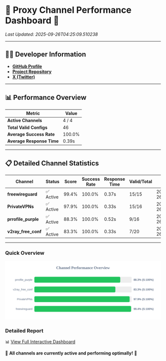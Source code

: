# 🌟 Proxy Channel Performance Dashboard 🌟

_Last Updated: 2025-09-26T04:25:09.510238_

---

## 👩‍💻 Developer Information

- **[GitHub Profile](https://github.com/4n0nymou3)**  
- **[Project Repository](https://github.com/4n0nymou3/multi-proxy-config-fetcher)**  
- **[X (Twitter)](https://x.com/4n0nymou3)**  

---

## 📊 Performance Overview

| Metric                | Value       |
|-----------------------|-------------|
| **Active Channels**   | 4 / 4       |
| **Total Valid Configs** | 46          |
| **Average Success Rate** | 100.0%      |
| **Average Response Time** | 0.39s       |

---

## 📋 Detailed Channel Statistics

| Channel          | Status     | Score  | Success Rate | Response Time | Valid/Total | Last Success               |
|------------------|------------|--------|--------------|---------------|-------------|----------------------------|
| **freewireguard**  | ✅ Active  | 99.4%  | 100.0% | 0.37s         | 15/15       | 2025-09-26T04:25:09.508786 |
| **PrivateVPNs**  | ✅ Active  | 97.9%  | 100.0% | 0.33s         | 15/16       | 2025-09-26T04:25:09.109447 |
| **prrofile_purple**  | ✅ Active  | 88.3%  | 100.0% | 0.52s         | 9/16       | 2025-09-26T04:25:08.349777 |
| **v2ray_free_conf**  | ✅ Active  | 83.3%  | 100.0% | 0.33s         | 7/20       | 2025-09-26T04:25:08.742319 |

---

### Quick Overview
<div align="center">
  <a href="https://raw.githubusercontent.com/nullluser/NullRepo/refs/heads/main/assets/channel_stats_chart.svg">
    <img src="https://raw.githubusercontent.com/nullluser/NullRepo/refs/heads/main/assets/channel_stats_chart.svg" alt="Source Performance Statistics" width="800">
  </a>
</div>

### Detailed Report
📊 [View Full Interactive Dashboard](https://htmlpreview.github.io/?https://github.com/nullluser/NullRepo/blob/main/assets/performance_report.html)

🎉 **All channels are currently active and performing optimally!** 🎉
